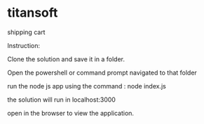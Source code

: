 # titansoft
shipping cart

Instruction:

Clone the solution and save it in a folder.

Open the powershell or command prompt navigated to that folder

run the node js app using the command : node index.js

the solution will run in localhost:3000

open in the browser to view the application.
